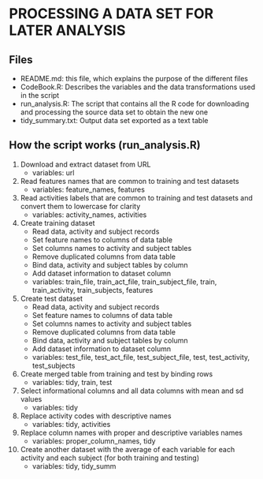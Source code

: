 # PROCESSING A DATA SET FOR LATER ANALYSIS

## Files
* README.md: this file, which explains the purpose of the different files
* CodeBook.R: Describes the variables and the data transformations used in the script 
* run_analysis.R: The script that contains all the R code for downloading and processing the source data set to obtain the new one
* tidy_summary.txt: Output data set exported as a text table

## How the script works (run_analysis.R)
1. Download and extract dataset from URL
	* variables: url
2. Read features names that are common to training and test datasets
	* variables: feature_names, features
3. Read activities labels that are common to training and test datasets and convert them to lowercase for clarity
	* variables: activity_names, activities
4. Create training dataset
	+ Read data, activity and subject records
	+ Set feature names to columns of data table
	+ Set columns names to activity and subject tables
	+ Remove duplicated columns from data table
	+ Bind data, activity and subject tables by column
	+ Add dataset information to dataset column
	* variables: train_file, train_act_file, train_subject_file, train, train_activity, train_subjects, features
5. Create test dataset
	+ Read data, activity and subject records
	+ Set feature names to columns of data table
	+ Set columns names to activity and subject tables
	+ Remove duplicated columns from data table
	+ Bind data, activity and subject tables by column
	+ Add dataset information to dataset column
	* variables: test_file, test_act_file, test_subject_file, test, test_activity, test_subjects
6. Create merged table from training and test by binding rows
	* variables: tidy, train, test
7. Select informational columns and all data columns with mean and sd values
	* variables: tidy
8. Replace activity codes with descriptive names
	* variables: tidy, activities
9. Replace column names with proper and descriptive variables names
	* variables: proper_column_names, tidy
10. Create another dataset with the average of each variable for each activity and each subject (for both training and testing)
	* variables: tidy, tidy_summ



